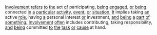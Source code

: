 [Involvement](./involvement.md) [refers](./refers.md) [to](./to.md) [the](./the.md) act [of](./of.md) participating, [being](./being.md) [engaged,](./engaged.md) [or](./or.md) [being](./being.md) connected [in](./in.md) [a](./a.md) [particular](./particular.md) [activity,](./activity.md) [event,](./event.md) [or](./or.md) [situation.](./situation.md) [It](./it.md) implies taking [an](./an.md) active [role,](./role.md) having [a](./a.md) personal interest [or](./or.md) investment, [and](./and.md) [being](./being.md) [a](./a.md) [part](./part.md) [of](./of.md) [something.](./something.md) [Involvement](./involvement.md) [often](./often.md) includes contributing, taking responsibility, [and](./and.md) [being](./being.md) committed [to](./to.md) [the](./the.md) [task](./task.md) [or](./or.md) [cause](./cause.md) at hand.